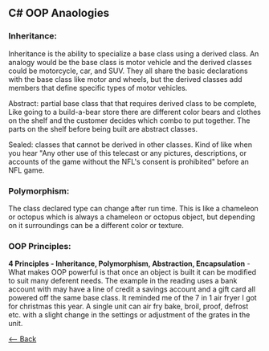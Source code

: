 ## C# OOP Anaologies

### Inheritance:

Inheritance is the ability to specialize a base class using a derived class. An analogy would be the base class is motor vehicle and the derived classes could be motorcycle, car, and SUV. They all share the basic declarations with the base class like motor and wheels, but the derived classes add members that define specific types of motor vehicles.  

Abstract: partial base class that that requires derived class to be complete, Like going to a build-a-bear store there are different color bears and clothes on the shelf and the customer decides which combo to put together. The parts on the shelf before being built are abstract classes.

Sealed: classes that cannot be derived in other classes. Kind of like when you hear "Any other use of this telecast or any pictures, descriptions, or accounts of the game without the NFL's consent is prohibited" before an NFL game.


### Polymorphism: 

The class declared type can change after run time. This is like a chameleon or octopus which is always a chameleon or octopus object, but depending on it surroundings can be a different color or texture. 


### OOP Principles: 

**4 Principles - Inheritance, Polymorphism, Abstraction, Encapsulation** - What makes OOP powerful is that once an object is built it can be modified to suit many deferent needs. The example in the reading uses a bank account with may have a line of credit a savings account and a gift card all powered off the same base class. It reminded me of the 7 in 1 air fryer I got for christmas this year. A single unit can air fry bake, broil, proof, defrost etc. with a slight change in the settings or adjustment of the grates in the unit.  


[<-- Back](README.md)
